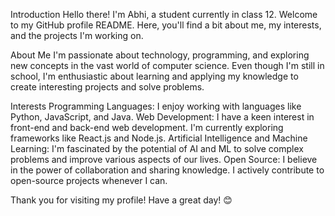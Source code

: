 Introduction
Hello there! I'm Abhi, a student currently in class 12. Welcome to my GitHub profile README. Here, you'll find a bit about me, my interests, and the projects I'm working on.

About Me
I'm passionate about technology, programming, and exploring new concepts in the vast world of computer science. Even though I'm still in school, I'm enthusiastic about learning and applying my knowledge to create interesting projects and solve problems.

Interests
Programming Languages: I enjoy working with languages like Python, JavaScript, and Java.
Web Development: I have a keen interest in front-end and back-end web development. I'm currently exploring frameworks like React.js and Node.js.
Artificial Intelligence and Machine Learning: I'm fascinated by the potential of AI and ML to solve complex problems and improve various aspects of our lives.
Open Source: I believe in the power of collaboration and sharing knowledge. I actively contribute to open-source projects whenever I can.

Thank you for visiting my profile! Have a great day! 😊
